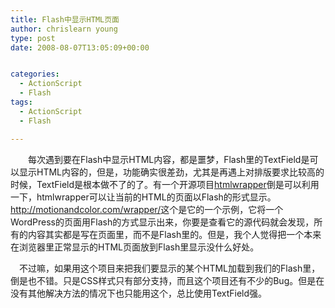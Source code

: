 ```yaml
---
title: Flash中显示HTML页面
author: chrislearn young
type: post
date: 2008-08-07T13:05:09+00:00


categories:
  - ActionScript
  - Flash
tags:
  - ActionScript
  - Flash

---
```

　　每次遇到要在Flash中显示HTML内容，都是噩梦，Flash里的TextField是可以显示HTML内容的，但是，功能确实很差劲，尤其是再遇上对排版要求比较高的时候，TextField是根本做不了的了。有一个开源项目<a href="http://code.google.com/p/htmlwrapper/" target="_blank">htmlwrapper</a>倒是可以利用一下，htmlwrapper可以让当前的HTML的页面以Flash的形式显示。<a href="http://motionandcolor.com/wrapper/" target="_blank">http://motionandcolor.com/wrapper/</a>这个是它的一个示例，它将一个WordPress的页面用Flash的方式显示出来，你要是查看它的源代码就会发现，所有的内容其实都是写在页面里，而不是Flash里的。但是，我个人觉得把一个本来在浏览器里正常显示的HTML页面放到Flash里显示没什么好处。
  
<!--more-->
　不过嘛，如果用这个项目来把我们要显示的某个HTML加载到我们的Flash里，倒是也不错。只是CSS样式只有部分支持，而且这个项目还有不少的Bug。但是在没有其他解决方法的情况下也只能用这个，总比使用TextField强。